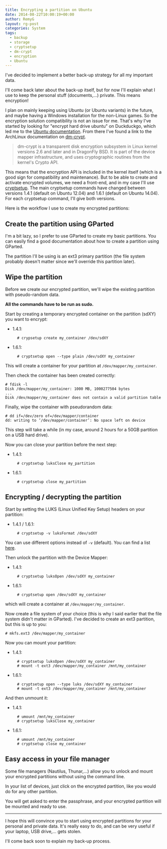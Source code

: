 ```yaml
---
title: Encrypting a partition on Ubuntu
date: 2014-08-22T10:00:19+00:00
author: RemyG
layout: rg-post
categories: System
tags:
  - backup
  - storage
  - cryptsetup
  - dm-crypt
  - encryption
  - Ubuntu
---
```


I've decided to implement a better back-up strategy for all my important data.

I'll come back later about the back-up itself, but for now I'll explain what I use to keep the personal stuff (documents,...) private. This means encryption!

<!--more-->

I plan on mainly keeping using Ubuntu (or Ubuntu variants) in the future, and maybe having a Windows installation for the non-Linux games. So the encryption solution compatibility is not an issue for me. That's why I've started by looking for "encrypt hard drive ubuntu" on Duckduckgo, which led me to the [Ubuntu documentation][1]. From there I've found a link to the ArchLinux documentation on [dm-crypt][2].

> dm-crypt is a transparent disk encryption subsystem in Linux kernel versions 2.6 and later and in DragonFly BSD. It is part of the device mapper infrastructure, and uses cryptographic routines from the kernel's Crypto API.

This means that the encryption API is included in the kernel itself (which is a good sign for compatibility and maintenance). But to be able to create and activate encrypted volumes, we need a front-end, and in my case I'll use [cryptsetup][3]. The main cryptsetup commands have changed between versions 1.4.1 (default on Ubuntu 12.04) and 1.6.1 (default on Ubuntu 14.04). For each cryptsetup command, I'll give both versions.

Here is the workflow I use to create my encrypted partitions:

## Create the partition using GParted

I'm a bit lazy, so I prefer to use GParted to create my basic partitions. You can easily find a good documentation about how to create a partition using GParted.

The partition I'll be using is an ext3 primary partition (the file system probably doesn't matter since we'll override this partition later).

## Wipe the partition

Before we create our encrypted partition, we'll wipe the existing partition with pseudo-random data.

**All the commands have to be run as sudo.**

Start by creating a temporary encrypted container on the partition (sdXY) you want to encrypt:

* 1.4.1:

        # crypsetup create my_container /dev/sdXY

* 1.6.1:

        # cryptsetup open --type plain /dev/sdXY my_container

This will create a container for your partition at `/dev/mapper/my_container`.

Then check the container has been created correctly:

    # fdisk -l
    Disk /dev/mapper/my_container: 1000 MB, 1000277504 bytes
    ...
    Disk /dev/mapper/my_container does not contain a valid partition table

Finally, wipe the container with pseudorandom data:

    # dd if=/dev/zero of=/dev/mapper/container
    dd: writing to ‘/dev/mapper/container’: No space left on device

This step will take a while (in my case, around 2 hours for a 50GB partition on a USB hard drive).

Now you can close your partition before the next step:

* 1.4.1:

        # cryptsetup luksClose my_partition

* 1.6.1:

        # cryptsetup close my_partition

## Encrypting / decrypting the partition

Start by setting the LUKS (Linux Unified Key Setup) headers on your partition:

* 1.4.1 / 1.6.1:

        # cryptsetup -v luksFormat /dev/sdXY

You can use different options instead of `-v` (default). You can find a list [here][4].

Then unlock the partition with the Device Mapper:

* 1.4.1:

        # cryptsetup luksOpen /dev/sdXY my_container

* 1.6.1:

        # cryptsetup open /dev/sdXY my_container

which will create a container at `/dev/mapper/my_container`.

Now create a file system of your choice (this is why I said earlier that the file system didn't matter in GParted). I've decided to create an ext3 partition, but this is up to you:

    # mkfs.ext3 /dev/mapper/my_container

Now you can mount your partition:

* 1.4.1:

        # cryptsetup luksOpen /dev/sdXY my_container
        # mount -t ext3 /dev/mapper/my_container /mnt/my_container

* 1.6.1:

        # cryptsetup open --type luks /dev/sdXY my_container
        # mount -t ext3 /dev/mapper/my_container /mnt/my_container

And then unmount it:

* 1.4.1:

        # umount /mnt/my_container
        # cryptsetup luksClose my_container

* 1.6.1:

        # umount /mnt/my_container
        # cryptsetup close my_container

## Easy access in your file manager

Some file managers (Nautilus, Thunar,...) allow you to unlock and mount your encrypted partitions without using the command line.

In your list of devices, just click on the encrypted partition, like you would do for any other partition.

You will get asked to enter the passphrase, and your encrypted partition will be mounted and ready to use.

***

I hope this will convince you to start using encrypted partitions for your personal and private data. It's really easy to do, and can be very useful if your laptop, USB drive,... gets stolen.

I'll come back soon to explain my back-up process.

[1]: https://help.ubuntu.com/community/EncryptedFilesystems "EncryptedFilesystems - Community Help Wiki"
[2]: https://wiki.archlinux.org/index.php/Dm-crypt "dm-crypt - ArchWiki"
[3]: https://code.google.com/p/cryptsetup/ "cryptsetup - Setup virtual encryption devices under dm-crypt Linux - Google Project Hosting"
[4]: https://wiki.archlinux.org/index.php/Dm-crypt/Device_encryption#Encryption_options_for_LUKS_mode "dm-crypt/Device encryption - Encryption options for LUKS mode - ArchWiki"
